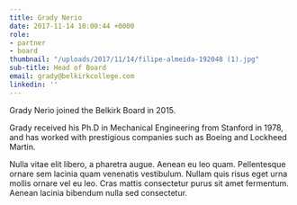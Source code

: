 ```yaml
---
title: Grady Nerio
date: 2017-11-14 10:00:44 +0000
role:
- partner
- board
thumbnail: "/uploads/2017/11/14/filipe-almeida-192048 (1).jpg"
sub-title: Head of Board
email: grady@belkirkcollege.com
linkedin: ''
---
```


Grady Nerio joined the Belkirk Board in 2015.

Grady received his Ph.D in Mechanical Engineering from Stanford in 1978, and has worked with prestigious companies such as Boeing and Lockheed Martin.

Nulla vitae elit libero, a pharetra augue. Aenean eu leo quam. Pellentesque ornare sem lacinia quam venenatis vestibulum. Nullam quis risus eget urna mollis ornare vel eu leo. Cras mattis consectetur purus sit amet fermentum. Aenean lacinia bibendum nulla sed consectetur.